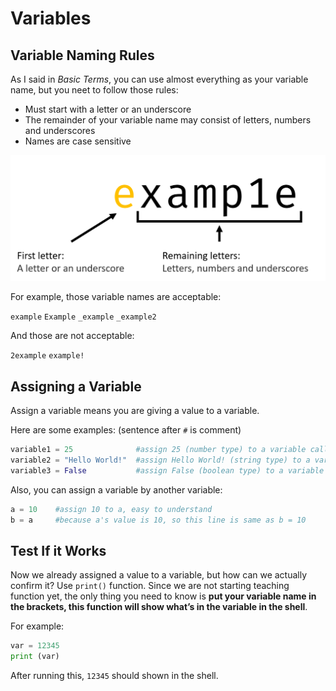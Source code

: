 # Variables

## Variable Naming Rules

As I said in *Basic Terms*, you can use almost everything as your variable name, but you neet to follow those rules:

- Must start with a letter or an underscore
- The remainder of your variable name may consist of letters, numbers and underscores
- Names are case sensitive

![examp1e](Variables.assets/examp1e.png)

For example, those variable names are acceptable:

`example` `Example` `_example` `_example2`

And those are not acceptable:

`2example` `example!` 

## Assigning a Variable

Assign a variable means you are giving a value to a variable.

Here are some examples: (sentence after `#` is comment)

```python
variable1 = 25              #assign 25 (number type) to a variable called variable1
variable2 = "Hello World!"  #assign Hello World! (string type) to a variable called variable2
variable3 = False           #assign False (boolean type) to a variable called variable3
```

Also, you can assign a variable by another variable:

```python
a = 10    #assign 10 to a, easy to understand
b = a     #because a's value is 10, so this line is same as b = 10
```

## Test If it Works

Now we already assigned a value to a variable, but how can we actually confirm it? Use `print()` function. Since we are not starting teaching function yet, the only thing you need to know is **put your variable name in the brackets, this function will show what’s in the variable in the shell**.

For example:

```python
var = 12345
print (var)
```

After running this, `12345` should shown in the shell.